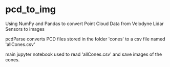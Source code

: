 # pcd_to_img
Using NumPy and Pandas to convert Point Cloud Data from Velodyne Lidar Sensors to images

pcdParse converts PCD files stored in the folder 'cones' to a csv file named 'allCones.csv'

main jupyter notebook used to read 'allCones.csv' and save images of the cones.
